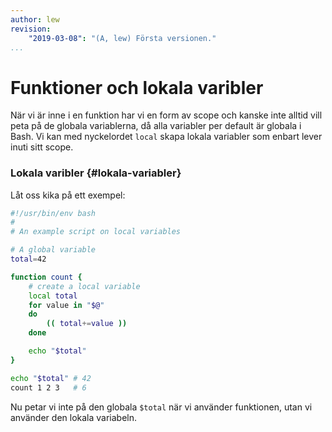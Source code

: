 ```yaml
---
author: lew
revision:
    "2019-03-08": "(A, lew) Första versionen."
...
```


Funktioner och lokala varibler
=======================

När vi är inne i en funktion har vi en form av scope och kanske inte alltid vill peta på de globala variablerna, då alla variabler per default är globala i Bash. Vi kan med nyckelordet `local` skapa lokala variabler som enbart lever inuti sitt scope.



### Lokala varibler {#lokala-variabler}

Låt oss kika på ett exempel:

```bash
#!/usr/bin/env bash
#
# An example script on local variables

# A global variable
total=42

function count {
    # create a local variable
    local total
    for value in "$@"
    do
        (( total+=value ))
    done

    echo "$total"
}

echo "$total" # 42
count 1 2 3   # 6
```

Nu petar vi inte på den globala `$total` när vi använder funktionen, utan vi använder den lokala variabeln.
